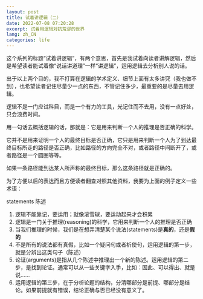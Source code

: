 ```yaml
---
layout: post
title: 试着讲逻辑（二）
date: 2022-07-08 07:20:28
excerpt: 试着用逻辑对抗荒谬的世界
lang: zh_CN
categories: life
---
```


这个系列的标题“试着讲逻辑”，有两个意思，首先是我试着向读者讲解逻辑，然后是希望读者能试着像“说话讲道理”一样“讲逻辑”，运用逻辑去分析别人说的话。

出于以上两个目的，我不打算在逻辑的学术定义、细节上面有太多讲究（我也做不到），也希望读者记住尽量少一点的东西，不管记住多少，最重要的是尽量去用逻辑。

逻辑不是一门应试科目，而是一个有力的工具，光记住而不去用，没有一点好处，只会浪费时间。

用一句话去概括逻辑的话，那就是：它是用来判断一个人的推理是否正确的科学。

它并不是用来证明一个人的最终目标是否正确，它只是用来判断一个人为了到达最终目标所走的路径是否正确，比如路径的方向完全不对，或者路径中间断开了，或者路径是一个圆圈等等。

如果一条路径能到达某人所声称的最终目标，那么这条路径就是正确的。

为了方便以后的表达而且方便读者翻查对照其他资料，我要为上面的例子定义一些术语：

statements 陈述


1. 逻辑不能靠记，要运用；就像滚雪球，要运动起来才会积累
2. 逻辑是一门关于推理(reasoning)的科学，它用来判断一个人的推理是否正确
3. 当我们推理的时候，我们是在想弄清楚某个说法(statements)是**真的**，还是**假的**
4. 不是所有的说法都有真假，比如一个疑问句或者祈使句，运用逻辑的第一步，就是分辨出这类句子（陈述）
5. 论证(arguments)是指从几个陈述中推理出一个新的陈述。运用逻辑的第二步，是找到论证。通常可以从一些关键字入手，比如：因此、可以得出、就是说……
6. 运用逻辑的第三步，在于分析论题的结构，分清哪部分是前提、哪部分是结论。如果前提就有错误，结论正确与否已经没有意义了。
